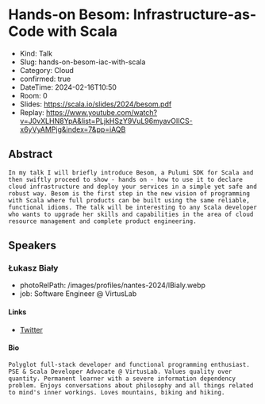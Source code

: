 # Hands-on Besom: Infrastructure-as-Code with Scala

- Kind: Talk
- Slug: hands-on-besom-iac-with-scala
- Category: Cloud
- confirmed: true
- DateTime: 2024-02-16T10:50
- Room: 0
- Slides: https://scala.io/slides/2024/besom.pdf
- Replay: https://www.youtube.com/watch?v=J0vXLHN8YpA&list=PLjkHSzY9VuL96myavOIICS-x6yVyAMPjg&index=7&pp=iAQB

## Abstract

```
In my talk I will briefly introduce Besom, a Pulumi SDK for Scala and then swiftly proceed to show - hands on - how to use it to declare cloud infrastructure and deploy your services in a simple yet safe and robust way. Besom is the first step in the new vision of programming with Scala where full products can be built using the same reliable, functional idioms. The talk will be interesting to any Scala developer who wants to upgrade her skills and capabilities in the area of cloud resource management and complete product engineering.
```

## Speakers

### Łukasz Biały

- photoRelPath: /images/profiles/nantes-2024/lBialy.webp
- job: Software Engineer @ VirtusLab

#### Links

- [Twitter](https://twitter.com/lukasz_bialy)

#### Bio

```
Polyglot full-stack developer and functional programming enthusiast. PSE & Scala Developer Advocate @ VirtusLab. Values quality over quantity. Permanent learner with a severe information dependency problem. Enjoys conversations about philosophy and all things related to mind's inner workings. Loves mountains, biking and hiking.
```
